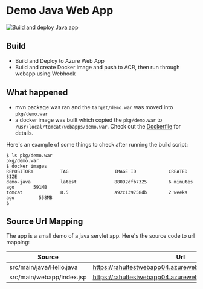 # Demo Java Web App

[![Build and deploy Java app](https://github.com/orgtest-rahul/helloworldWebapp05/actions/workflows/main.yml/badge.svg)](https://github.com/orgtest-rahul/helloworldWebapp05/actions/workflows/main.yml)


## Build

* Build and Deploy to Azure Web App
* Build and create Docker image and push to ACR, then run through webapp using Webhook


## What happened

* mvn package was ran and the `target/demo.war` was moved into `pkg/demo.war`
* a docker image was built which copied the `pkg/demo.war` to `/usr/local/tomcat/webapps/demo.war`. Check out the [Dockerfile](Dockerfile) for details.

Here's an example of some things to check after running the build script:

    $ ls pkg/demo.war
    pkg/demo.war
    $ docker images
    REPOSITORY          TAG                 IMAGE ID            CREATED             SIZE
    demo-java           latest              88092dfb7325        6 minutes ago       591MB
    tomcat              8.5                 a92c139758db        2 weeks ago         558MB
    $

## Source Url Mapping

The app is a small demo of a java servlet app.  Here's the source code to url mapping:

Source | Url
--- | ---
src/main/java/Hello.java | https://rahultestwebapp04.azurewebsites.net/demo/Hello
src/main/webapp/index.jsp | https://rahultestwebapp04.azurewebsites.net/demo/index.jsp




